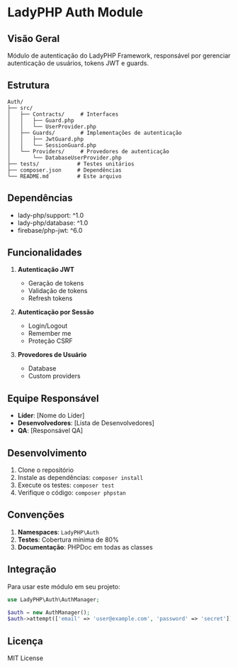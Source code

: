 # LadyPHP Auth Module

## Visão Geral

Módulo de autenticação do LadyPHP Framework, responsável por gerenciar autenticação de usuários, tokens JWT e guards.

## Estrutura

```
Auth/
├── src/
│   ├── Contracts/     # Interfaces
│   │   ├── Guard.php
│   │   └── UserProvider.php
│   ├── Guards/        # Implementações de autenticação
│   │   ├── JwtGuard.php
│   │   └── SessionGuard.php
│   └── Providers/     # Provedores de autenticação
│       └── DatabaseUserProvider.php
├── tests/            # Testes unitários
├── composer.json     # Dependências
└── README.md         # Este arquivo
```

## Dependências

- lady-php/support: ^1.0
- lady-php/database: ^1.0
- firebase/php-jwt: ^6.0

## Funcionalidades

1. **Autenticação JWT**
   - Geração de tokens
   - Validação de tokens
   - Refresh tokens

2. **Autenticação por Sessão**
   - Login/Logout
   - Remember me
   - Proteção CSRF

3. **Provedores de Usuário**
   - Database
   - Custom providers

## Equipe Responsável

- **Líder**: [Nome do Líder]
- **Desenvolvedores**: [Lista de Desenvolvedores]
- **QA**: [Responsável QA]

## Desenvolvimento

1. Clone o repositório
2. Instale as dependências: `composer install`
3. Execute os testes: `composer test`
4. Verifique o código: `composer phpstan`

## Convenções

1. **Namespaces**: `LadyPHP\Auth`
2. **Testes**: Cobertura mínima de 80%
3. **Documentação**: PHPDoc em todas as classes

## Integração

Para usar este módulo em seu projeto:

```php
use LadyPHP\Auth\AuthManager;

$auth = new AuthManager();
$auth->attempt(['email' => 'user@example.com', 'password' => 'secret']);
```

## Licença

MIT License 